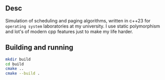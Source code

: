 ## Desc
 Simulation of scheduling and paging algorithms, written in c++23 for `operating system` laboratories at my university. I use static polymorphism and lot's of modern cpp features just to make my life harder.

## Building and running 
```bash
mkdir build
cd build
cmake ..
cmake --build .
```
